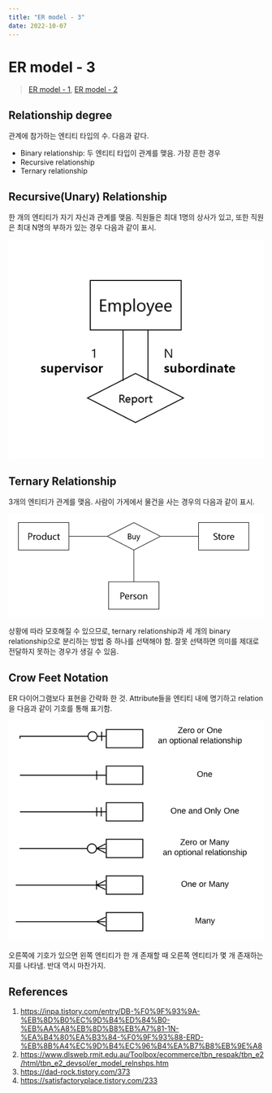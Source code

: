 ```yaml
---
title: "ER model - 3"
date: 2022-10-07
---
```


# ER model - 3

> [ER model - 1](/contents/2022-10/2022-10-05.md), [ER model - 2](/contents/2022-10/2022-10-06.md)

## Relationship degree

관계에 참가하는 엔티티 타입의 수. 다음과 같다.

- Binary relationship: 두 엔티티 타입이 관계를 맺음. 가장 흔한 경우
- Recursive relationship
- Ternary relationship

## Recursive(Unary) Relationship

한 개의 엔티티가 자기 자신과 관계를 맺음. 직원들은 최대 1명의 상사가 있고, 또한 직원은 최대 N명의 부하가 있는 경우 다음과 같이 표시.

![Recursive Relationship](./imgs/2022-10-07-1.PNG)

## Ternary Relationship

3개의 엔티티가 관계를 맺음. 사람이 가게에서 물건을 사는 경우의 다음과 같이 표시.

![Ternary Relationship](./imgs/2022-10-07-2.PNG)

상황에 따라 모호해질 수 있으므로, ternary relationship과 세 개의 binary relationship으로 분리하는 방법 중 하나를 선택해야 함. 잘못 선택하면 의미를 제대로 전달하지 못하는 경우가 생길 수 있음.

## Crow Feet Notation

ER 다이어그램보다 표현을 간략화 한 것. Attribute들을 엔티티 내에 명기하고 relation을 다음과 같이 기호를 통해 표기함.

![Crow Feet Notation](./imgs/2022-10-07-3.PNG)

오른쪽에 기호가 있으면 왼쪽 엔티티가 한 개 존재할 때 오른쪽 엔티티가 몇 개 존재하는 지를 나타냄. 반대 역시 마찬가지.

## References

1. https://inpa.tistory.com/entry/DB-%F0%9F%93%9A-%EB%8D%B0%EC%9D%B4%ED%84%B0-%EB%AA%A8%EB%8D%B8%EB%A7%81-1N-%EA%B4%80%EA%B3%84-%F0%9F%93%88-ERD-%EB%8B%A4%EC%9D%B4%EC%96%B4%EA%B7%B8%EB%9E%A8
2. https://www.dlsweb.rmit.edu.au/Toolbox/ecommerce/tbn_respak/tbn_e2/html/tbn_e2_devsol/er_model_relnshps.htm
3. https://dad-rock.tistory.com/373
4. https://satisfactoryplace.tistory.com/233
